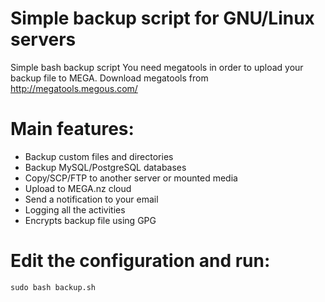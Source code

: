 # Simple backup script for GNU/Linux servers
Simple bash backup script
You need megatools in order to upload your backup file to MEGA. Download megatools from http://megatools.megous.com/

# Main features:
- Backup custom files and directories
- Backup MySQL/PostgreSQL databases
- Copy/SCP/FTP to another server or mounted media
- Upload to MEGA.nz cloud
- Send a notification to your email
- Logging all the activities
- Encrypts backup file using GPG

# Edit the configuration and run:
```
sudo bash backup.sh
```

